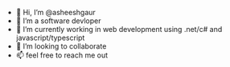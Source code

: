 - 👋 Hi, I’m @asheeshgaur
- 👀 I’m a software devloper
- 🌱 I’m currently working in web development using .net/c# and javascript/typescript
- 💞️ I’m looking to collaborate 
- 📫 feel free to reach me out
